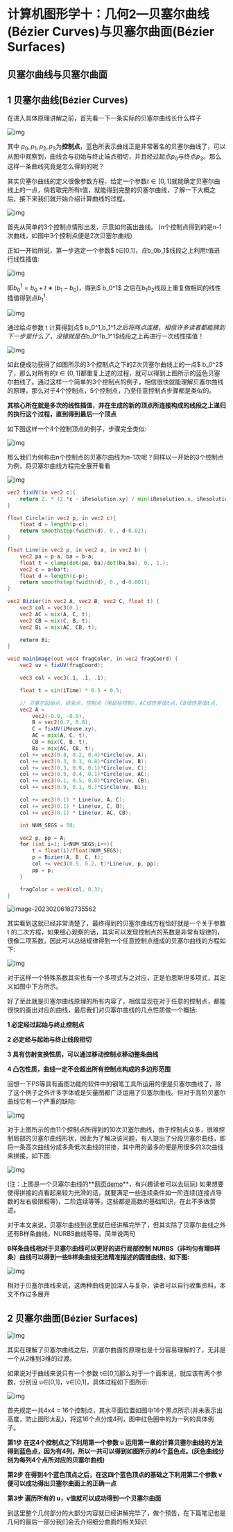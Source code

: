 # 计算机图形学十：几何2—贝塞尔曲线(Bézier Curves)与贝塞尔曲面(Bézier Surfaces)

## **贝塞尔曲线与贝塞尔曲面**

## **1 贝塞尔曲线(Bézier Curves)**

在进入具体原理讲解之前，首先看一下一条实际的贝塞尔曲线长什么样子

![img](./img/10-1.png)

其中 $p_0,p_1,p_2,p_3$为**控制点**，蓝色所表示曲线正是非常著名的贝塞尔曲线了，可以从图中观察到，曲线会与初始与终止端点相切，并且经过起点$p_0$与终点$p_3$。那么这样一条曲线究竟是怎么得到的呢？

其实贝塞尔曲线的定义很像参数方程，给定一个参数$t∈[0,1]$就能确定贝塞尔曲线上的一点，倘若取完所有t值，就能得到完整的贝塞尔曲线，了解一下大概之后，接下来我们就开始介绍计算曲线的过程。

![img](./img/10-2.png)

首先从简单的3个控制点情形出发，示意如何画出曲线。 (n个控制点得到的是n-1次曲线，如图中3个控制点便是2次贝塞尔曲线)

正如一开始所说，第一步选定一个参数$ t∈[0,1]$，在$b_0b_1$线段之上利用t值进行线性插值:

![img](./img/10-3.png)

即$b_0^1=b_0+t∗(b_1−b_0)$，得到$ b_0^1$ 之后在$b_1b_2$线段上重复做相同的线性插值得到点$b_1^1$:

![img](./img/10-4.png)

通过给点参数 t 计算得到点$ b_0^1,b_1^1$之后将两点连接，相信许多读者都能猜到下一步是什么了，没错就是在$b_0^1b_1^1$线段之上再进行一次线性插值！

![img](./img/10-5.png)

如此便成功获得了如图所示的3个控制点之下的2次贝塞尔曲线上的一点$ b_0^2$ 了，那么对所有的$t∈[0,1]$都重复上述的过程，就可以得到上图所示的蓝色贝塞尔曲线了。通过这样一个简单的3个控制点的例子，相信很快就能理解贝塞尔曲线的原理，那么对于4个控制点，5个控制点，乃至任意控制点步骤都是类似的。

**其核心所在就是多次的线性插值，并在生成的新的顶点所连接构成的线段之上递归的执行这个过程，直到得到最后一个顶点**

如下图这样一个4个控制顶点的例子，步骤完全类似:

![img](./img/10-6.png)

那么我们为何称由n个控制点的贝塞尔曲线为n-1次呢？同样以一开始的3个控制点为例，将贝塞尔曲线方程完全展开看看

![img](./img/10-7.png)

```glsl
vec2 fixUV(in vec2 c){
    return 2. * (2.*c - iResolution.xy) / min(iResolution.x, iResolution.y);
}

float Circle(in vec2 p, in vec2 c){
    float d = length(p-c);
    return smoothstep(fwidth(d), 0., d-0.02);
}

float Line(in vec2 p, in vec2 a, in vec2 b) {
    vec2 pa = p-a, ba = b-a;
    float t = clamp(dot(pa, ba)/dot(ba,ba), 0., 1.);
    vec2 c = a+ba*t;
    float d = length(c-p);
    return smoothstep(fwidth(d), 0., d-0.001);
}

vec2 Bizier(in vec2 A, vec2 B, vec2 C, float t) {
    vec3 col = vec3(0.);
    vec2 AC = mix(A, C, t);
    vec2 CB = mix(C, B, t);
    vec2 Bi = mix(AC, CB, t);

    return Bi;
}

void mainImage(out vec4 fragColor, in vec2 fragCoord) {
    vec2 uv = fixUV(fragCoord);

    vec3 col = vec3(.1, .1, .1);

    float t = sin(iTime) * 0.5 + 0.5;

    // 贝塞尔起始点，结束点，控制点（用鼠标控制），AC线性差值t点，CB线性差值t点, 
    vec2 A = 
        vec2(-0.9, -0.9),
        B = vec2(0.7, 0.8),
        C = fixUV(iMouse.xy),
        AC = mix(A, C, t),
        CB = mix(C, B, t),
        Bi = mix(AC, CB, t);
    col += vec3(0.8, 0.2, 0.4)*Circle(uv, A);
    col += vec3(0.3, 0.1, 0.8)*Circle(uv, B);
    col += vec3(0.3, 0.9, 0.1)*Circle(uv, C);
    col += vec3(0.9, 0.4, 0.1)*Circle(uv, AC);
    col += vec3(0.1, 0.5, 0.8)*Circle(uv, CB);
    col += vec3(0.9, 0.1, 0.)*Circle(uv, Bi);

    col += vec3(0.1) * Line(uv, A, C);
    col += vec3(0.1) * Line(uv, C, B);
    col += vec3(0.1) * Line(uv, AC, CB);

    int NUM_SEGS = 50;

    vec2 p, pp = A;
    for (int i=1; i<NUM_SEGS;i++){
        t = float(i)/float(NUM_SEGS);
        p = Bizier(A, B, C, t);
        col += vec3(0.9, 0.2, t)*Line(uv, p, pp);
        pp = p;
    }

    fragColor = vec4(col, 0.3);
}

```

![image-20230206182735562](.\img\image-20230206182735562.png)

其实看到这就已经非常清楚了，最终得到的贝塞尔曲线方程恰好就是一个关于参数 t 的二次方程，如果细心观察的话，其实可以发现控制点的系数是非常有规律的，很像二项系数，因此可以总结规律得到一个任意控制点组成的贝塞尔曲线的方程如下:

![img](./img/10-8.png)

对于这样一个特殊系数其实也有一个多项式与之对应，正是伯恩斯坦多项式，其定义如图中下方所示。

好了至此就是贝塞尔曲线原理的所有内容了，相信显现在对于任意的控制点，都能很快的画出对应的曲线，最后我们对贝塞尔曲线的几点性质做一个概括:

**1 必定经过起始与终止控制点**

**2 必定经与起始与终止线段相切**

**3 具有仿射变换性质，可以通过移动控制点移动整条曲线**

**4 凸包性质，曲线一定不会超出所有控制点构成的多边形范围**

回想一下PS等具有画图功能的软件中的钢笔工具所运用的便是贝塞尔曲线了，除了这个例子之外许多字体或是矢量图都广泛运用了贝塞尔曲线。但对于高阶贝塞尔曲线它有一个严重的缺陷:

![img](./img/10-9.png)

对于上图所示的由11个控制点所得到的10次贝塞尔曲线，由于控制点众多，很难控制局部的贝塞尔曲线形状，因此为了解决该问题，有人提出了分段贝塞尔曲线，即将一条高次曲线分成多条低次曲线的拼接，其中用的最多的便是用很多的3次曲线来拼接，如下图:

![img](./img/10-10.png)

(注：上图是一个贝塞尔曲线的**[网页demo](https://link.zhihu.com/?target=http%3A//math.hws.edu/eck/cs424/notes2013/canvas/bezier.html)**，有兴趣读者可以去玩玩) 如果想要使得拼接的点看起来较为光滑的话，就要满足一些连续条件如一阶连续(连接点导数的左右极限相等)，二阶连续等等，这些都是高数的基础知识，在此不多做赘述。

对于本文来说，贝塞尔曲线到这里就已经讲解完毕了，但其实除了贝塞尔曲线之外还有B样条曲线，NURBS曲线等等。简单说两句

**B样条曲线相对于贝塞尔曲线可以更好的进行局部控制** **NURBS（非均匀有理B样条）曲线可以得到一些B样条曲线无法精准描述的圆锥曲线，如下图:**

![img](./img/10-11.png)

相对于贝塞尔曲线来说，这两种曲线更加深入与复杂，读者可以自行收集资料，本文不作过多展开

## **2 贝塞尔曲面(Bézier Surfaces)**



![img](./img/10-12.png)

其实在理解了贝塞尔曲线之后，贝塞尔曲面的原理也是十分容易理解的了，无非是一个从2维到3维的过渡。

如果说对于曲线来说只有一个参数 t∈[0,1]那么对于一个面来说，就应该有两个参数，分别设 u∈[0,1]，v∈[0,1]，具体过程如下图所示:

![img](./img/10-13.png)

首先规定一共4x4 = 16个控制点，其水平面位置如图中16个黑点所示(并未表示出高度，防止图形太乱)，将这16个点分成4列，图中红色圈中的为一列的具体例子。

**第1步 在这4个控制点之下利用第一个参数 u 运用第一章的计算贝塞尔曲线的方法得到蓝色点，因为有4列，所以一共可以得到如图所示的4个蓝色点。(灰色曲线分别为每列4个点所对应的贝塞尔曲线)**

**第2步 在得到4个蓝色顶点之后，在这四个蓝色顶点的基础之下利用第二个参数 v 便可以成功得出贝塞尔曲面上的正确一点**

**第3步 遍历所有的 u，v值就可以成功得到一个贝塞尔曲面**

到这里整个几何部分的大部分内容就已经讲解完毕了，做个预告，在下篇笔记也是几何的最后一部分我们会去介绍细分曲面的相关知识